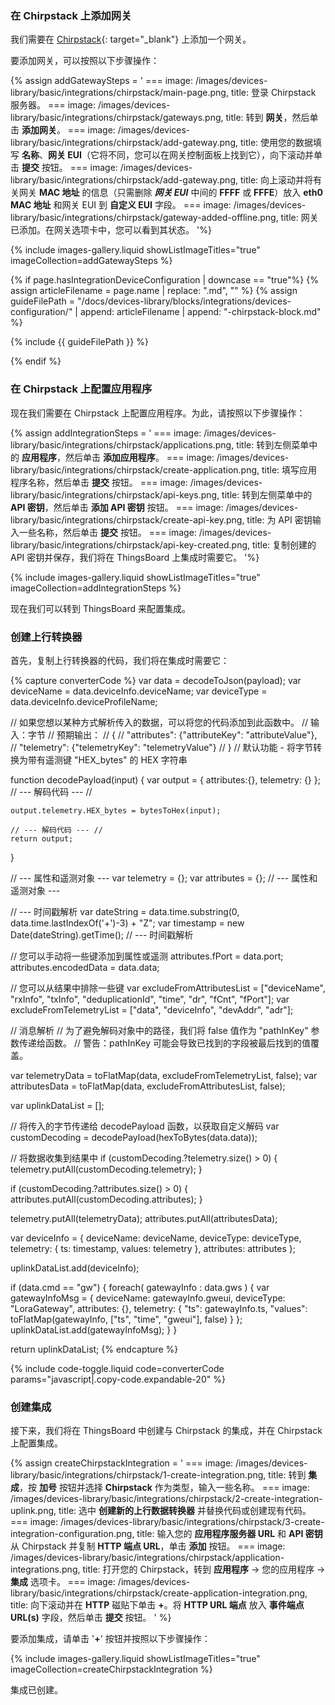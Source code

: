 ### 在 Chirpstack 上添加网关

我们需要在 [Chirpstack](https://chirpstack.io){: target="_blank"} 上添加一个网关。

要添加网关，可以按照以下步骤操作：

{% assign addGatewaySteps = '
    ===
        image: /images/devices-library/basic/integrations/chirpstack/main-page.png,
        title: 登录 Chirpstack 服务器。
    ===
        image: /images/devices-library/basic/integrations/chirpstack/gateways.png,
        title: 转到 **网关**，然后单击 **添加网关**。
    ===
        image: /images/devices-library/basic/integrations/chirpstack/add-gateway.png,
        title: 使用您的数据填写 **名称**、**网关 EUI**（它将不同，您可以在网关控制面板上找到它），向下滚动并单击 **提交** 按钮。
    ===
        image: /images/devices-library/basic/integrations/chirpstack/add-gateway.png,
        title: 向上滚动并将有关网关 **MAC 地址** 的信息（只需删除 ***网关 EUI*** 中间的 **FFFF** 或 **FFFE**）放入 **eth0 MAC 地址** 和网关 EUI 到 **自定义 EUI** 字段。
    ===
        image: /images/devices-library/basic/integrations/chirpstack/gateway-added-offline.png,
        title: 网关已添加。在网关选项卡中，您可以看到其状态。
'%}

{% include images-gallery.liquid showListImageTitles="true" imageCollection=addGatewaySteps %}

{% if page.hasIntegrationDeviceConfiguration | downcase == "true"%}
{% assign articleFilename = page.name |  replace: ".md", "" %}
{% assign guideFilePath = "/docs/devices-library/blocks/integrations/devices-configuration/" | append: articleFilename | append: "-chirpstack-block.md" %}

{% include {{ guideFilePath }} %}

{% endif %}

### 在 Chirpstack 上配置应用程序

现在我们需要在 Chirpstack 上配置应用程序。为此，请按照以下步骤操作：

{% assign addIntegrationSteps = '
    ===
        image: /images/devices-library/basic/integrations/chirpstack/applications.png,
        title: 转到左侧菜单中的 **应用程序**，然后单击 **添加应用程序**。
    ===
        image: /images/devices-library/basic/integrations/chirpstack/create-application.png,
        title: 填写应用程序名称，然后单击 **提交** 按钮。
    ===
        image: /images/devices-library/basic/integrations/chirpstack/api-keys.png,
        title: 转到左侧菜单中的 **API 密钥**，然后单击 **添加 API 密钥** 按钮。
    ===
        image: /images/devices-library/basic/integrations/chirpstack/create-api-key.png,
        title: 为 API 密钥输入一些名称，然后单击 **提交** 按钮。
    ===
        image: /images/devices-library/basic/integrations/chirpstack/api-key-created.png,
        title: 复制创建的 API 密钥并保存，我们将在 ThingsBoard 上集成时需要它。
'%}

{% include images-gallery.liquid showListImageTitles="true" imageCollection=addIntegrationSteps %}

现在我们可以转到 ThingsBoard 来配置集成。

### 创建上行转换器

首先，复制上行转换器的代码，我们将在集成时需要它：

{% capture converterCode %}
var data = decodeToJson(payload);
var deviceName = data.deviceInfo.deviceName;
var deviceType = data.deviceInfo.deviceProfileName;

// 如果您想以某种方式解析传入的数据，可以将您的代码添加到此函数中。
// 输入：字节
// 预期输出：
//  {
//    "attributes": {"attributeKey": "attributeValue"},
//    "telemetry": {"telemetryKey": "telemetryValue"}
//  }
// 默认功能 - 将字节转换为带有遥测键 "HEX_bytes" 的 HEX 字符串

function decodePayload(input) {
    var output = { attributes:{}, telemetry: {} };
    // --- 解码代码 --- //
    
    output.telemetry.HEX_bytes = bytesToHex(input);
    
    // --- 解码代码 --- //
    return output;
}

// --- 属性和遥测对象 ---
var telemetry = {};
var attributes = {};
// --- 属性和遥测对象 ---

// --- 时间戳解析
var dateString = data.time.substring(0, data.time.lastIndexOf('+')-3) + "Z";
var timestamp = new Date(dateString).getTime();
// --- 时间戳解析

// 您可以手动将一些键添加到属性或遥测
attributes.fPort = data.port;
attributes.encodedData = data.data;

// 您可以从结果中排除一些键
var excludeFromAttributesList = ["deviceName", "rxInfo", "txInfo", "deduplicationId", "time", "dr", "fCnt", "fPort"];
var excludeFromTelemetryList = ["data", "deviceInfo", "devAddr", "adr"];

// 消息解析
// 为了避免解码对象中的路径，我们将 false 值作为 "pathInKey" 参数传递给函数。
// 警告：pathInKey 可能会导致已找到的字段被最后找到的值覆盖。

var telemetryData = toFlatMap(data, excludeFromTelemetryList, false);
var attributesData = toFlatMap(data, excludeFromAttributesList, false);

var uplinkDataList = [];

// 将传入的字节传递给 decodePayload 函数，以获取自定义解码
var customDecoding = decodePayload(hexToBytes(data.data));

// 将数据收集到结果中
if (customDecoding.?telemetry.size() > 0) {
    telemetry.putAll(customDecoding.telemetry);
}

if (customDecoding.?attributes.size() > 0) {
    attributes.putAll(customDecoding.attributes);
}

telemetry.putAll(telemetryData);
attributes.putAll(attributesData);

var deviceInfo = {
    deviceName: deviceName,
    deviceType: deviceType,
    telemetry: {
        ts: timestamp, 
        values: telemetry
    },
    attributes: attributes
};

uplinkDataList.add(deviceInfo);

if (data.cmd == "gw") {
    foreach( gatewayInfo : data.gws ) {
        var gatewayInfoMsg = {
            deviceName: gatewayInfo.gweui,
            deviceType: "LoraGateway",
            attributes: {},
            telemetry: {
                "ts": gatewayInfo.ts,
                "values": toFlatMap(gatewayInfo, ["ts", "time", "gweui"], false)
            }
        };
        uplinkDataList.add(gatewayInfoMsg);
    }
}

return uplinkDataList;
{% endcapture %}

{% include code-toggle.liquid code=converterCode params="javascript|.copy-code.expandable-20" %}

### 创建集成

接下来，我们将在 ThingsBoard 中创建与 Chirpstack 的集成，并在 Chirpstack 上配置集成。

{% assign createChirpstackIntegration = '
    ===
        image: /images/devices-library/basic/integrations/chirpstack/1-create-integration.png,
        title: 转到 **集成**，按 **加号** 按钮并选择 **Chirpstack** 作为类型，输入一些名称。
    ===
        image: /images/devices-library/basic/integrations/chirpstack/2-create-integration-uplink.png,
        title: 选中 **创建新的上行数据转换器** 并替换代码或创建现有代码。
    ===
        image: /images/devices-library/basic/integrations/chirpstack/3-create-integration-configuration.png,
        title: 输入您的 **应用程序服务器 URL** 和 **API 密钥** 从 Chirpstack 并复制 **HTTP 端点 URL**，单击 **添加** 按钮。
    ===
        image: /images/devices-library/basic/integrations/chirpstack/application-integrations.png,
        title: 打开您的 Chirpstack，转到 **应用程序** -> 您的应用程序 -> **集成** 选项卡。
    ===
        image: /images/devices-library/basic/integrations/chirpstack/create-application-integration.png,
        title: 向下滚动并在 **HTTP** 磁贴下单击 **+**。将 **HTTP URL 端点** 放入 **事件端点 URL(s)** 字段，然后单击 **提交** 按钮。
'
%}

要添加集成，请单击 '**+**' 按钮并按照以下步骤操作：

{% include images-gallery.liquid showListImageTitles="true" imageCollection=createChirpstackIntegration %}

集成已创建。
